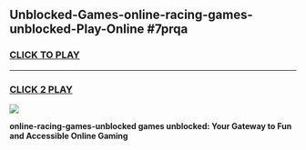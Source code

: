 
## Unblocked-Games-online-racing-games-unblocked-Play-Online #7prqa
<h3>
<a href="https://news.freeplayer.one?title=online-racing-games-unblocked&ref=3">CLICK TO PLAY</a></h3>
<hr>

<h3>
<a href="https://news.freeplayer.one?title=online-racing-games-unblocked&ref=3">CLICK 2 PLAY</a>
  
</h3>

<a href="https://news.freeplayer.one?title=online-racing-games-unblocked&ref=3"><img src="https://clearcache.store/games.png"></a>


**online-racing-games-unblocked games unblocked: Your Gateway to Fun and Accessible Online Gaming**
